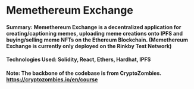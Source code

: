 # Memethereum Exchange

#### Summary: Memethereum Exchange is a decentralized application for creating/captioning memes, uploading meme creations onto IPFS and buying/selling meme NFTs on the Ethereum Blockchain. (Memethereum Exchange is currently only deployed on the Rinkby Test Network)

#### Technologies Used: Solidity, React, Ethers, Hardhat, IPFS

#### Note: The backbone of the codebase is from CryptoZombies. https://cryptozombies.io/en/course


